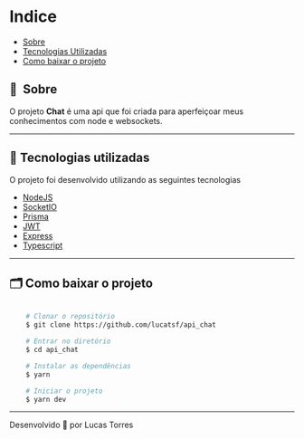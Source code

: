 
# Indice

- [Sobre](#-sobre)
- [Tecnologias Utilizadas](#-tecnologias-utilizadas)
- [Como baixar o projeto](#-como-baixar-o-projeto)

## 🔖&nbsp; Sobre

O projeto **Chat** é uma api que foi criada para aperfeiçoar meus conhecimentos com node e websockets.

---

## 🚀 Tecnologias utilizadas

O projeto foi desenvolvido utilizando as seguintes tecnologias

- [NodeJS](https://node.org)
- [SocketIO](https://socket.io/)
- [Prisma](https://www.prisma.io/)
- [JWT](https://jwt.io/)
- [Express](https://expressjs.com/)
- [Typescript](https://www.typescriptlang.org/)

---

## 🗂 Como baixar o projeto

```bash

    # Clonar o repositório
    $ git clone https://github.com/lucatsf/api_chat

    # Entrar no diretório
    $ cd api_chat

    # Instalar as dependências
    $ yarn

    # Iniciar o projeto
    $ yarn dev
```

---

Desenvolvido 💜 por Lucas Torres
